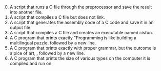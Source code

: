0. A script that runs a C file through the preprocessor and save the result into another file.
1. A script that compiles a C file but does not link.
2. A script that generates the assembly code of a C code and save it in an output file.
3. A script that compiles a C file and creates an executable named cisfun.
4. A C program that prints exactly "Programming is like building a multilingual puzzle, followed by a new line.
5. A C program that prints exactly with proper grammar, but the outcome is a pice of art, , followed by a new line.
6. A C program that prints the size of various types on the computer it is compiled and run on.
